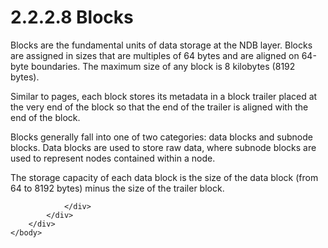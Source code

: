 <html dir="LTR" xmlns:mshelp="http://msdn.microsoft.com/mshelp" xmlns:ddue="http://ddue.schemas.microsoft.com/authoring/2003/5" xmlns:xlink="http://www.w3.org/1999/xlink" xmlns:tool="http://www.microsoft.com/tooltip">
    <head>
        <meta http-equiv="Content-Type" content="text/html; CHARSET=utf-8"></meta>
        <meta name="save" content="history"></meta>
        <title>2.2.2.8 Blocks</title>
        <xml>
            <mshelp:toctitle title="2.2.2.8 Blocks"></mshelp:toctitle>
            <mshelp:rltitle title="[MS-PST]: Blocks"></mshelp:rltitle>
            <mshelp:keyword index="A" term="a9c1981d-d1ea-457c-b39e-dc7fb0eb95d4"></mshelp:keyword>
            <mshelp:attr name="DCSext.ContentType" value="open specification"></mshelp:attr>
            <mshelp:attr name="AssetID" value="a9c1981d-d1ea-457c-b39e-dc7fb0eb95d4"></mshelp:attr>
            <mshelp:attr name="TopicType" value="kbRef"></mshelp:attr>
            <mshelp:attr name="DCSext.Title" value="[MS-PST]: Blocks" />
        </xml>
    </head>
    <body>
        <div id="header">
            <h1 class="heading">2.2.2.8 Blocks</h1>
        </div>
        <div id="mainSection">
            <div id="mainBody">
                <div id="allHistory" class="saveHistory"></div>
                <div id="sectionSection0" class="section" name="collapseableSection">
                    

<p>Blocks are the fundamental units of data storage at the NDB
layer. Blocks are assigned in sizes that are multiples of 64 bytes and are
aligned on 64-byte boundaries. The maximum size of any block is 8 kilobytes
(8192 bytes).</p>

<p>Similar to pages, each block stores its metadata in a block
trailer placed at the very end of the block so that the end of the trailer is
aligned with the end of the block. </p>

<p>Blocks generally fall into one of two categories: data
blocks and subnode blocks. Data blocks are used to store raw data, where
subnode blocks are used to represent nodes contained within a node. </p>

<p>The storage capacity of each data block is the size of the
data block (from 64 to 8192 bytes) minus the size of the trailer block. </p>


                </div>
            </div>
        </div>
    </body>
</html>